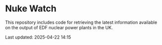 # Nuke Watch

This repository includes code for retrieving the latest information available on the output of EDF nuclear power plants in the UK.

Last updated: 2025-04-22 14:15